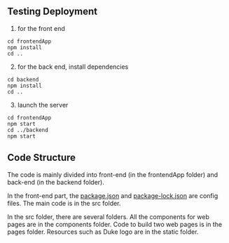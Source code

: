 ## Testing Deployment

1. for the front end
```
cd frontendApp
npm install
cd ..
```

2. for the back end, install dependencies
```
cd backend
npm install
cd ..
```

3. launch the server
```
cd frontendApp
npm start
cd ../backend
npm start
```

## Code Structure

The code is mainly divided into front-end (in the frontendApp folder) and back-end (in the backend folder).

In the front-end part, the [package.json](frontendApp/package.json) and [package-lock.json](frontendApp/package-lock.json) are config files. The main code is in the src folder.

In the src folder, there are several folders. All the components for web pages are in the components folder. Code to build two web pages is in the pages folder. Resources such as Duke logo are in the static folder.